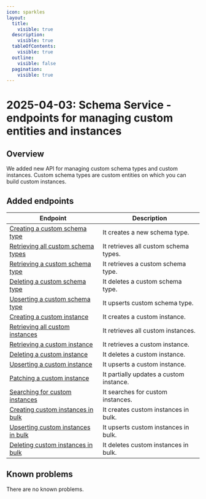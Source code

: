 ```yaml
---
icon: sparkles
layout:
  title:
    visible: true
  description:
    visible: true
  tableOfContents:
    visible: true
  outline:
    visible: false
  pagination:
    visible: true
---
```

# 2025-04-03: Schema Service - endpoints for managing custom entities and instances

## Overview

We added new API for managing custom schema types and custom instances. Custom schema types are custom entities on which you can build custom instances.

## Added endpoints

| Endpoint                                                                                                   | Description                             |
|------------------------------------------------------------------------------------------------------------|-----------------------------------------|
| [Creating a custom schema type](https://developer.emporix.io/documentation-portal/api-references/utilities/schema/api-reference/custom-schema-type#post-schema-tenant-custom-entities)          | It creates a new schema type.           |
| [Retrieving all custom schema types](https://developer.emporix.io/documentation-portal/api-references/utilities/schema/api-reference/custom-schema-type#get-schema-tenant-custom-entities)   | It retrieves all custom schema types.   |
| [Retrieving a custom schema type](https://developer.emporix.io/documentation-portal/api-references/utilities/schema/api-reference/custom-schema-type#get-schema-tenant-custom-entities-id)       | It retrieves a custom schema type.      |
| [Deleting a custom schema type](https://developer.emporix.io/documentation-portal/api-references/utilities/schema/api-reference/custom-schema-type#delete-schema-tenant-custom-entities-id)        | It deletes a custom schema type.        |
| [Upserting a custom schema type](https://developer.emporix.io/documentation-portal/api-references/utilities/schema/api-reference/custom-schema-type#put-schema-tenant-custom-entities-id)          | It upserts custom schema type.          |
| [Creating a custom instance](https://developer.emporix.io/documentation-portal/api-references/utilities/schema/api-reference/custom-instance#post-schema-tenant-custom-entities-type-instances)                | It creates a custom instance.           |
| [Retrieving all custom instances](https://developer.emporix.io/documentation-portal/api-references/utilities/schema/api-reference/custom-instance#get-schema-tenant-custom-entities-type-instances)         | It retrieves all custom instances.      |
| [Retrieving a custom instance](https://developer.emporix.io/documentation-portal/api-references/utilities/schema/api-reference/custom-instance#get-schema-tenant-custom-entities-type-instances-id)             | It retrieves a custom instance.         |
| [Deleting a custom instance](https://developer.emporix.io/documentation-portal/api-references/utilities/schema/api-reference/custom-instance#delete-schema-tenant-custom-entities-type-instances-id)             | It deletes a custom instance.           |
| [Upserting a custom instance](https://developer.emporix.io/documentation-portal/api-references/utilities/schema/api-reference/custom-instance#put-schema-tenant-custom-entities-type-instances-id)                | It upserts a custom instance.           |
| [Patching a custom instance](https://developer.emporix.io/documentation-portal/api-references/utilities/schema/api-reference/custom-instance#patch-schema-tenant-custom-entities-type-instances-id)                | It partially updates a custom instance. |
| [Searching for custom instances](https://developer.emporix.io/documentation-portal/api-references/utilities/schema/api-reference/custom-instance#post-schema-tenant-custom-entities-type-instances-search)           | It searches for custom instances.       |
| [Creating custom instances in bulk](https://developer.emporix.io/documentation-portal/api-references/utilities/schema/api-reference/custom-instance#post-schema-tenant-custom-entities-type-instances-bulk)   | It creates custom instances in bulk.    |
| [Upserting custom instances in bulk](https://developer.emporix.io/documentation-portal/api-references/utilities/schema/api-reference/custom-instance#put-schema-tenant-custom-entities-type-instances-bulk)   | It upserts custom instances in bulk.    |
| [Deleting custom instances in bulk](https://developer.emporix.io/documentation-portal/api-references/utilities/schema/api-reference/custom-instance#delete-schema-tenant-custom-entities-type-instances-bulk) | It deletes custom instances in bulk.    |

## Known problems

There are no known problems.